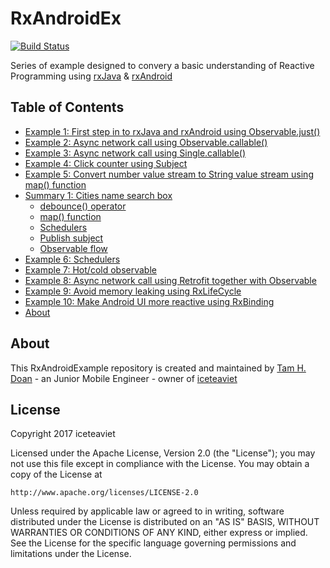 # RxAndroidEx

[![Build Status](https://travis-ci.org/nhoxbypass/RxAndroidEx.svg?branch=master)](https://travis-ci.org/nhoxbypass/RxAndroidEx) 

Series of example designed to convery a basic understanding of Reactive Programming using [rxJava](https://github.com/ReactiveX/RxJava) & [rxAndroid](https://github.com/ReactiveX/RxAndroid)

## Table of Contents

- [Example 1: First step in to rxJava and rxAndroid using Observable.just()](https://github.com/nhoxbypass/RxAndroidEx/blob/master/app/src/main/java/iceteaviet/com/rxandroidex/Example1Activity.java)
- [Example 2: Async network call using Observable.callable()](https://github.com/nhoxbypass/RxAndroidEx/blob/master/app/src/main/java/iceteaviet/com/rxandroidex/Example2Activity.java)
- [Example 3: Async network call using Single.callable()](https://github.com/nhoxbypass/RxAndroidEx/blob/master/app/src/main/java/iceteaviet/com/rxandroidex/Example3Activity.java)
- [Example 4: Click counter using Subject](https://github.com/nhoxbypass/RxAndroidEx/blob/master/app/src/main/java/iceteaviet/com/rxandroidex/Example4Activity.java)
- [Example 5: Convert number value stream to String value stream using map() function](https://github.com/nhoxbypass/RxAndroidEx/blob/master/app/src/main/java/iceteaviet/com/rxandroidex/Example5Activity.java)
- [Summary 1: Cities name search box](https://github.com/nhoxbypass/RxAndroidEx/blob/master/app/src/main/java/iceteaviet/com/rxandroidex/Summary1Activity.java)
  * [debounce() operator](https://github.com/nhoxbypass/RxAndroidEx/blob/master/app/src/main/java/iceteaviet/com/rxandroidex/Summary1Activity.java#L73)
  * [map() function](https://github.com/nhoxbypass/RxAndroidEx/blob/master/app/src/main/java/iceteaviet/com/rxandroidex/Summary1Activity.java#L75)
   * [Schedulers](https://github.com/nhoxbypass/RxAndroidEx/blob/master/app/src/main/java/iceteaviet/com/rxandroidex/Summary1Activity.java#L88)
  * [Publish subject](https://github.com/nhoxbypass/RxAndroidEx/blob/master/app/src/main/java/iceteaviet/com/rxandroidex/Summary1Activity.java#L98)
  * [Observable flow](https://github.com/nhoxbypass/RxAndroidEx/blob/master/app/src/main/java/iceteaviet/com/rxandroidex/Summary1Activity.java#L125)
- [Example 6: Schedulers](https://github.com/nhoxbypass/RxAndroidEx/blob/master/app/src/main/java/iceteaviet/com/rxandroidex/Example6Activity.java)
- [Example 7: Hot/cold observable](https://github.com/nhoxbypass/RxAndroidEx/blob/master/app/src/main/java/iceteaviet/com/rxandroidex/Example7Activity.java)
- [Example 8: Async network call using Retrofit together with Observable](https://github.com/nhoxbypass/RxAndroidEx/blob/master/app/src/main/java/iceteaviet/com/rxandroidex/Example8Activity.java)
- [Example 9: Avoid memory leaking using RxLifeCycle](https://github.com/nhoxbypass/RxAndroidEx/blob/master/app/src/main/java/iceteaviet/com/rxandroidex/Example9Activity.java)
- [Example 10: Make Android UI more reactive using RxBinding](https://github.com/nhoxbypass/RxAndroidEx/blob/master/app/src/main/java/iceteaviet/com/rxandroidex/Example10Activity.java)
- [About](#about)

About
-------
This RxAndroidExample repository is created and maintained by [Tam H. Doan](https://www.facebook.com/hieutam22) - an Junior Mobile Engineer - owner of [iceteaviet](iceteaviet.com)


License
-------

Copyright 2017 iceteaviet

Licensed under the Apache License, Version 2.0 (the "License");
you may not use this file except in compliance with the License.
You may obtain a copy of the License at

    http://www.apache.org/licenses/LICENSE-2.0

Unless required by applicable law or agreed to in writing, software
distributed under the License is distributed on an "AS IS" BASIS,
WITHOUT WARRANTIES OR CONDITIONS OF ANY KIND, either express or implied.
See the License for the specific language governing permissions and
limitations under the License.
